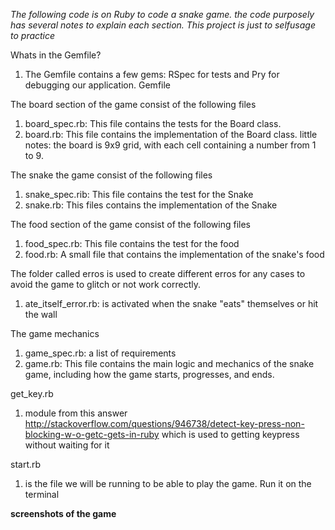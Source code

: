 *The following code is on Ruby to code a snake game. the code purposely has several notes to explain each section. This project is just to selfusage to practice*

Whats in the Gemfile?
1. The Gemfile contains a few gems: RSpec for tests and Pry for debugging our application. Gemfile

The board section of the game consist of the following files
1. board_spec.rb: This file contains the tests for the Board class.
2. board.rb: This file contains the implementation of the Board class.
little notes: the board is 9x9 grid, with each cell containing a number from 1 to 9. 

The snake the game consist of the following files
1. snake_spec.rib: This file contains the test for the Snake
2. snake.rb: This files contains the implementation of the Snake

The food section of the game consist of the following files
1. food_spec.rb: This file contains the test for the food
2. food.rb: A small file that contains the implementation of the snake's food

The folder called erros is used to create different erros for any cases to avoid the game to glitch or not work correctly.
1. ate_itself_error.rb: is activated when the snake "eats" themselves or hit the wall

The game mechanics
1. game_spec.rb: a list of requirements
2. game.rb: This file contains the main logic and mechanics of the snake game, including how the game starts, progresses, and ends.

get_key.rb
1. module from this answer http://stackoverflow.com/questions/946738/detect-key-press-non-blocking-w-o-getc-gets-in-ruby which is used to getting keypress without waiting for it

start.rb
1. is the file we will be running to be able to play the game. Run it  on the terminal

**screenshots of the game**